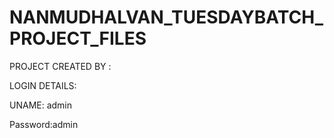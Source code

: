# NANMUDHALVAN_TUESDAYBATCH_PROJECT_FILES

PROJECT CREATED BY : 



LOGIN DETAILS:


UNAME: admin


Password:admin

